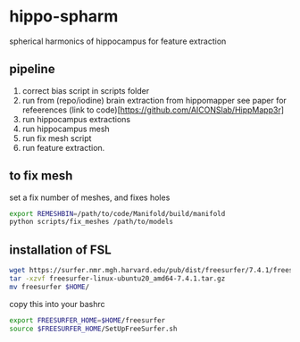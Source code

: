 # hippo-spharm
spherical harmonics of hippocampus for feature extraction

## pipeline

1. correct bias script in scripts folder
2. run from (repo/iodine) brain extraction from hippomapper see paper for refeerences (link to code)[https://github.com/AICONSlab/HippMapp3r]
3. run hippocampus extractions
4. run hippocampus mesh
5. run fix mesh script 
6. run feature extraction.

## to fix mesh
set a fix number of meshes, and fixes holes 

```bash
export REMESHBIN=/path/to/code/Manifold/build/manifold
python scripts/fix_meshes /path/to/models
```
## installation of FSL

```bash
wget https://surfer.nmr.mgh.harvard.edu/pub/dist/freesurfer/7.4.1/freesurfer-linux-ubuntu20_amd64-7.4.1.tar.gz
tar -xzvf freesurfer-linux-ubuntu20_amd64-7.4.1.tar.gz
mv freesurfer $HOME/
```
copy this into your bashrc
```bash
export FREESURFER_HOME=$HOME/freesurfer
source $FREESURFER_HOME/SetUpFreeSurfer.sh
```
